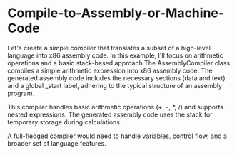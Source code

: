# Compile-to-Assembly-or-Machine-Code
Let's create a simple compiler that translates a subset of a high-level language into x86 assembly code. In this example, I'll focus on arithmetic operations and a basic stack-based approach
The AssemblyCompiler class compiles a simple arithmetic expression into x86 assembly code. The generated assembly code includes the necessary sections (data and text) and a global _start label, adhering to the typical structure of an assembly program.

This compiler handles basic arithmetic operations (+, -, *, /) and supports nested expressions. The generated assembly code uses the stack for temporary storage during calculations.

A full-fledged compiler would need to handle variables, control flow, and a broader set of language features.
